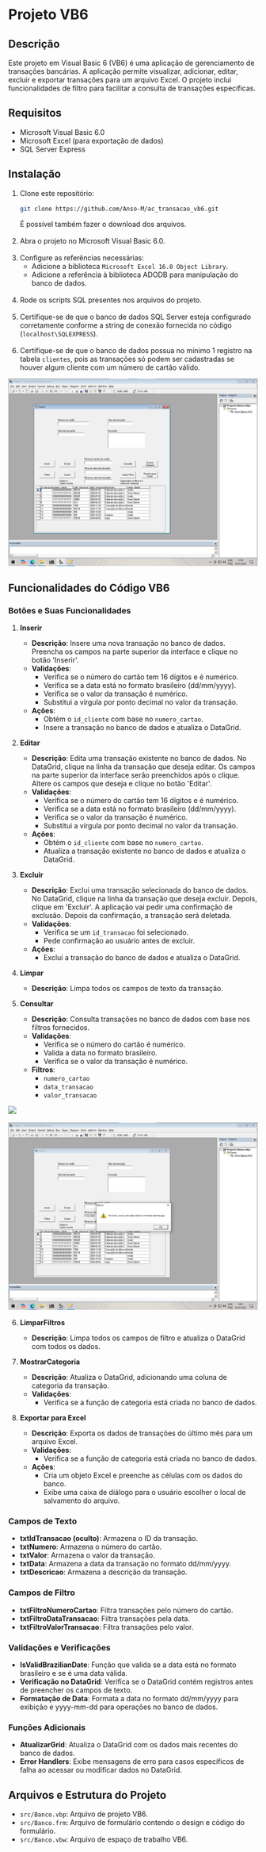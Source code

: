 # Projeto VB6

## Descrição
Este projeto em Visual Basic 6 (VB6) é uma aplicação de gerenciamento de transações bancárias. A aplicação permite visualizar, adicionar, editar, excluir e exportar transações para um arquivo Excel. O projeto inclui funcionalidades de filtro para facilitar a consulta de transações específicas.

## Requisitos
- Microsoft Visual Basic 6.0
- Microsoft Excel (para exportação de dados)
- SQL Server Express

## Instalação
1. Clone este repositório:
   ```sh
   git clone https://github.com/Anso-M/ac_transacao_vb6.git
   ```
   É possível também fazer o download dos arquivos.
<br><br/>
2. Abra o projeto no Microsoft Visual Basic 6.0.
<br><br/>
3. Configure as referências necessárias:
   - Adicione a biblioteca `Microsoft Excel 16.0 Object Library`.
   - Adicione a referência à biblioteca ADODB para manipulação do banco de dados.
<br><br/>
4. Rode os scripts SQL presentes nos arquivos do projeto.
<br><br/>
5. Certifique-se de que o banco de dados SQL Server esteja configurado corretamente conforme a string de conexão fornecida no código (`localhost\SQLEXPRESS`).
<br><br/>
6. Certifique-se de que o banco de dados possua no mínimo 1 registro na tabela `clientes`, pois as transações só podem ser cadastradas se houver algum cliente com um número de cartão válido.

![](assets/img/home.png)

## Funcionalidades do Código VB6

### Botões e Suas Funcionalidades

1. **Inserir**
   - **Descrição**: Insere uma nova transação no banco de dados. Preencha os campos na parte superior da interface e clique no botão 'Inserir'.
   - **Validações**:
     - Verifica se o número do cartão tem 16 dígitos e é numérico.
     - Verifica se a data está no formato brasileiro (dd/mm/yyyy).
     - Verifica se o valor da transação é numérico.
     - Substitui a vírgula por ponto decimal no valor da transação.
   - **Ações**:
     - Obtém o `id_cliente` com base no `numero_cartao`.
     - Insere a transação no banco de dados e atualiza o DataGrid.

2. **Editar**
   - **Descrição**: Edita uma transação existente no banco de dados. No DataGrid, clique na linha da transação que deseja editar. Os campos na parte superior da interface serão preenchidos após o clique. Altere os campos que deseja e clique no botão 'Editar'.
   - **Validações**:
     - Verifica se o número do cartão tem 16 dígitos e é numérico.
     - Verifica se a data está no formato brasileiro (dd/mm/yyyy).
     - Verifica se o valor da transação é numérico.
     - Substitui a vírgula por ponto decimal no valor da transação.
   - **Ações**:
     - Obtém o `id_cliente` com base no `numero_cartao`.
     - Atualiza a transação existente no banco de dados e atualiza o DataGrid.

3. **Excluir**
   - **Descrição**: Exclui uma transação selecionada do banco de dados. No DataGrid, clique na linha da transação que deseja excluir. Depois, clique em 'Excluir'. A aplicação vai pedir uma confirmação de exclusão. Depois da confirmação, a transação será deletada.
   - **Validações**:
     - Verifica se um `id_transacao` foi selecionado.
     - Pede confirmação ao usuário antes de excluir.
   - **Ações**:
     - Exclui a transação do banco de dados e atualiza o DataGrid.

4. **Limpar**
   - **Descrição**: Limpa todos os campos de texto da transação.

5. **Consultar**
   - **Descrição**: Consulta transações no banco de dados com base nos filtros fornecidos.
   - **Validações**:
     - Verifica se o número do cartão é numérico.
     - Valida a data no formato brasileiro.
     - Verifica se o valor da transação é numérico.
   - **Filtros**:
     - `numero_cartao`
     - `data_transacao`
     - `valor_transacao`

![](assets/img/filtrar_cartão.png)

![](assets/img/data_invalida.png)

6. **LimparFiltros**
   - **Descrição**: Limpa todos os campos de filtro e atualiza o DataGrid com todos os dados.

7. **MostrarCategoria**
   - **Descrição**: Atualiza o DataGrid, adicionando uma coluna de categoria da transação.
   - **Validações**:
     - Verifica se a função de categoria está criada no banco de dados.

8. **Exportar para Excel**
   - **Descrição**: Exporta os dados de transações do último mês para um arquivo Excel.
   - **Validações**:
     - Verifica se a função de categoria está criada no banco de dados.
   - **Ações**:
     - Cria um objeto Excel e preenche as células com os dados do banco.
     - Exibe uma caixa de diálogo para o usuário escolher o local de salvamento do arquivo.

### Campos de Texto

- **txtIdTransacao (oculto)**: Armazena o ID da transação.
- **txtNumero**: Armazena o número do cartão.
- **txtValor**: Armazena o valor da transação.
- **txtData**: Armazena a data da transação no formato dd/mm/yyyy.
- **txtDescricao**: Armazena a descrição da transação.

### Campos de Filtro

- **txtFiltroNumeroCartao**: Filtra transações pelo número do cartão.
- **txtFiltroDataTransacao**: Filtra transações pela data.
- **txtFiltroValorTransacao**: Filtra transações pelo valor.

### Validações e Verificações

- **IsValidBrazilianDate**: Função que valida se a data está no formato brasileiro e se é uma data válida.
- **Verificação no DataGrid**: Verifica se o DataGrid contém registros antes de preencher os campos de texto.
- **Formatação de Data**: Formata a data no formato dd/mm/yyyy para exibição e yyyy-mm-dd para operações no banco de dados.

### Funções Adicionais

- **AtualizarGrid**: Atualiza o DataGrid com os dados mais recentes do banco de dados.
- **Error Handlers**: Exibe mensagens de erro para casos específicos de falha ao acessar ou modificar dados no DataGrid.

## Arquivos e Estrutura do Projeto
- `src/Banco.vbp`: Arquivo de projeto VB6.
- `src/Banco.frm`: Arquivo de formulário contendo o design e código do formulário.
- `src/Banco.vbw`: Arquivo de espaço de trabalho VB6.

